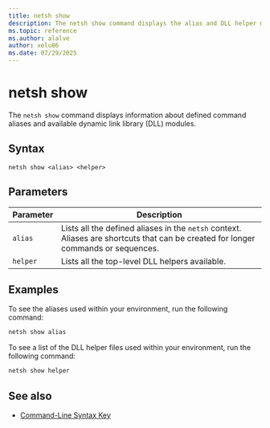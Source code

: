 ```yaml
---
title: netsh show
description: The netsh show command displays the alias and DLL helper modules available within the netsh in Windows.
ms.topic: reference
ms.author: alalve
author: xelu86
ms.date: 07/29/2025
---
```


# netsh show

The `netsh show` command displays information about defined command aliases and available dynamic link library (DLL) modules.

## Syntax

```
netsh show <alias> <helper>
```

## Parameters

| Parameter | Description |
|--|--|
| `alias` | Lists all the defined aliases in the `netsh` context. Aliases are shortcuts that can be created for longer commands or sequences. |
| `helper` | Lists all the top-level DLL helpers available. |

## Examples

To see the aliases used within your environment, run the following command:

```cmd
netsh show alias
```

To see a list of the DLL helper files used within your environment, run the following command:

```cmd
netsh show helper
```

## See also

- [Command-Line Syntax Key](command-line-syntax-key.md)

